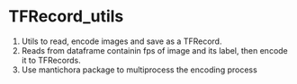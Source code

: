 # TFRecord_utils
1) Utils to read, encode images and save as a TFRecord. <br>
2) Reads from dataframe containin fps of image and its label, then encode it to TFRecords. <br>
3) Use mantichora package to multiprocess the encoding process
